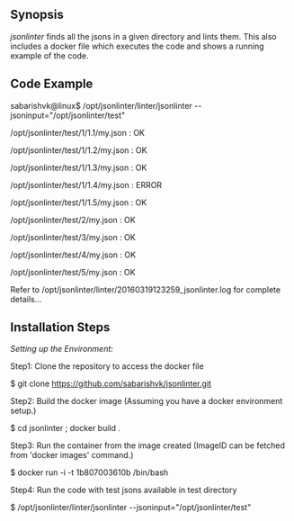 ## Synopsis

*jsonlinter* finds all the jsons in a given directory and lints them. 
This also includes a docker file which executes the code and shows a running example of the code.

## Code Example

sabarishvk@linux$ /opt/jsonlinter/linter/jsonlinter --jsoninput="/opt/jsonlinter/test"

/opt/jsonlinter/test/1/1.1/my.json : OK

/opt/jsonlinter/test/1/1.2/my.json : OK

/opt/jsonlinter/test/1/1.3/my.json : OK

/opt/jsonlinter/test/1/1.4/my.json : ERROR

/opt/jsonlinter/test/1/1.5/my.json : OK

/opt/jsonlinter/test/2/my.json : OK

/opt/jsonlinter/test/3/my.json : OK

/opt/jsonlinter/test/4/my.json : OK

/opt/jsonlinter/test/5/my.json : OK

Refer to /opt/jsonlinter/linter/20160319123259_jsonlinter.log for complete details...


## Installation Steps

*Setting up the Environment:* 

Step1: Clone the repository to access the docker file

$ git clone https://github.com/sabarishvk/jsonlinter.git

Step2: Build the docker image (Assuming you have a docker environment setup.)

$ cd jsonlinter ; docker build .

Step3: Run the container from the image created (ImageID can be fetched from 'docker images' command.)

$ docker run -i -t 1b807003610b  /bin/bash 

Step4: Run the code with test jsons available in test directory

$ /opt/jsonlinter/linter/jsonlinter --jsoninput="/opt/jsonlinter/test"
